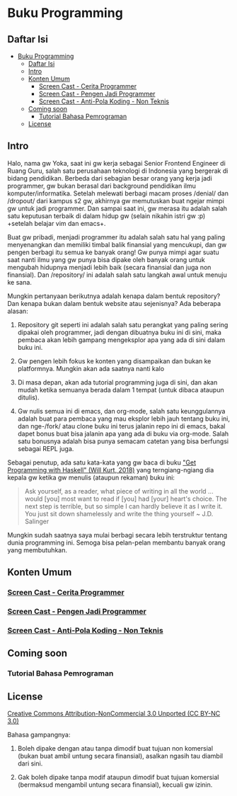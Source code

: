 # Buku Programming

## Daftar Isi

- [Buku Programming](#buku-programming)
  - [Daftar Isi](#daftar-isi)
  - [Intro](#intro)
  - [Konten Umum](#konten-umum)
    - [Screen Cast - Cerita Programmer](#screen-cast---cerita-programmer)
    - [ Screen Cast - Pengen Jadi Programmer ](#-screen-cast---pengen-jadi-programmer-)
    - [Screen Cast - Anti-Pola Koding - Non Teknis](#screen-cast---anti-pola-koding---non-teknis)
  - [Coming soon](#coming-soon)
    - [Tutorial Bahasa Pemrograman](#tutorial-bahasa-pemrograman)
  - [License](#license)

## Intro

Halo, nama gw Yoka, saat ini gw kerja sebagai Senior Frontend Engineer di Ruang Guru, salah satu perusahaan teknologi di Indonesia yang bergerak di bidang pendidikan. Berbeda dari sebagian besar orang yang kerja jadi programmer, gw bukan berasal dari background pendidikan ilmu komputer/informatika. Setelah melewati berbagi macam proses /denial/ dan /dropout/ dari kampus s2 gw, akhirnya gw memutuskan buat ngejar mimpi gw untuk jadi programmer. Dan sampai saat ini, gw merasa itu adalah salah satu keputusan terbaik di dalam hidup gw (selain nikahin istri gw :p) +setelah belajar vim dan emacs+.

Buat gw pribadi, menjadi programmer itu adalah salah satu hal yang paling menyenangkan dan memiliki timbal balik finansial yang mencukupi, dan gw pengen berbagi itu semua ke banyak orang! Gw punya mimpi agar suatu saat nanti ilmu yang gw punya bisa dipake oleh banyak orang untuk mengubah hidupnya menjadi lebih baik (secara finansial dan juga non finansial). Dan /repository/ ini adalah salah satu langkah awal untuk menuju ke sana.

Mungkin pertanyaan berikutnya adalah kenapa dalam bentuk repository? Dan kenapa bukan dalam bentuk website atau sejenisnya? Ada beberapa alasan:

1. Repository git seperti ini adalah salah satu perangkat yang paling sering dipakai oleh programmer, jadi dengan dibuatnya buku ini di sini, maka pembaca akan lebih gampang mengeksplor apa yang ada di sini dalam buku ini.

2. Gw pengen lebih fokus ke konten yang disampaikan dan bukan ke platformnya. Mungkin akan ada saatnya nanti kalo

3. Di masa depan, akan ada tutorial programming juga di sini, dan akan mudah ketika semuanya berada dalam 1 tempat (untuk dibaca ataupun ditulis).

4. Gw nulis semua ini di emacs, dan org-mode, salah satu keunggulannya adalah buat para pembaca yang mau eksplor lebih jauh tentang buku ini, dan nge-/fork/ atau clone buku ini terus jalanin repo ini di emacs, bakal dapet bonus buat bisa jalanin apa yang ada di buku via org-mode. Salah satu bonusnya adalah bisa punya semacam catetan yang bisa berfungsi sebagai REPL juga.

Sebagai penutup, ada satu kata-kata yang gw baca di buku ["Get Programming with Haskell" (Will Kurt, 2018)](https://www.manning.com/books/get-programming-with-haskell) yang terngiang-ngiang dia kepala gw ketika gw menulis (ataupun rekaman) buku ini:

> Ask yourself, as a reader, what piece of writing in all the world ... would [you] most want to read if [you] had [your] heart's choice. The next step is terrible, but so simple I can hardly believe it as I write it. You just sit down shamelessly and write the thing yourself
> ~ J.D. Salinger

Mungkin sudah saatnya saya mulai berbagi secara lebih terstruktur tentang dunia programming ini. Semoga bisa pelan-pelan membantu banyak orang yang membutuhkan.

## Konten Umum

### [Screen Cast - Cerita Programmer](./packages/cerita_programmer/README.org)

### [ Screen Cast - Pengen Jadi Programmer ](./packages/pengen_jadi_programmer/README.org)

### [Screen Cast - Anti-Pola Koding - Non Teknis](./packages/rekayasa_perangkat_lunak/anti_pola_koding/non_teknis/README.org)

## Coming soon

### Tutorial Bahasa Pemrograman

## License

[Creative Commons Attribution-NonCommercial 3.0 Unported (CC BY-NC 3.0)](https://creativecommons.org/licenses/by-nc/3.0/)

Bahasa gampangnya:

1. Boleh dipake dengan atau tanpa dimodif buat tujuan non komersial (bukan buat ambil untung secara finansial), asalkan ngasih tau diambil dari sini.

2. Gak boleh dipake tanpa modif ataupun dimodif buat tujuan komersial (bermaksud mengambil untung secara finansial), kecuali gw izinin.
